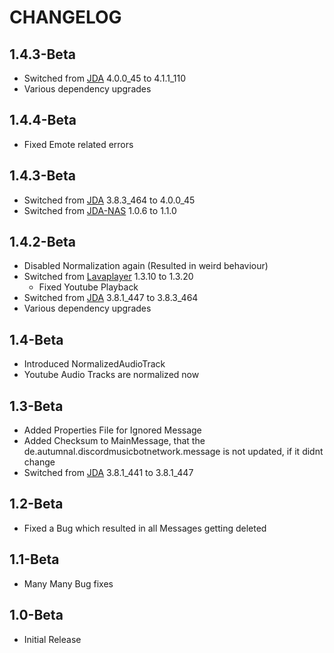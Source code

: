 # CHANGELOG

## 1.4.3-Beta

- Switched from [JDA](https://github.com/DV8FromTheWorld/JDA) 4.0.0_45 to 4.1.1_110
- Various dependency upgrades

## 1.4.4-Beta

- Fixed Emote related errors

## 1.4.3-Beta

- Switched from [JDA](https://github.com/DV8FromTheWorld/JDA) 3.8.3_464 to 4.0.0_45
- Switched from [JDA-NAS](https://github.com/sedmelluq/jda-nas) 1.0.6 to 1.1.0

## 1.4.2-Beta

- Disabled Normalization again (Resulted in weird behaviour)
- Switched from [Lavaplayer](https://github.com/sedmelluq/lavaplayer) 1.3.10 to 1.3.20
  - Fixed Youtube Playback
- Switched from [JDA](https://github.com/DV8FromTheWorld/JDA) 3.8.1_447 to 3.8.3_464
- Various dependency upgrades

## 1.4-Beta

- Introduced NormalizedAudioTrack
- Youtube Audio Tracks are normalized now

## 1.3-Beta

- Added Properties File for Ignored Message
- Added Checksum to MainMessage, that the de.autumnal.discordmusicbotnetwork.message is not updated, if it didnt change
- Switched from [JDA](https://github.com/DV8FromTheWorld/JDA) 3.8.1_441 to 3.8.1_447

## 1.2-Beta

- Fixed a Bug which resulted in all Messages getting deleted

## 1.1-Beta

- Many Many Bug fixes

## 1.0-Beta

- Initial Release

